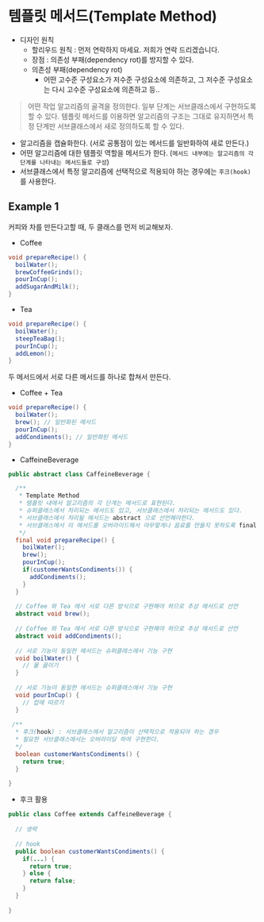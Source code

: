# 템플릿 메서드(Template Method)

- 디자인 원칙
  - 할리우드 원칙 : 먼저 연락하지 마세요. 저희가 연락 드리겠습니다.
  - 장점 : 의존성 부패(dependency rot)를 방지할 수 있다.
  - 의존성 부패(dependency rot)
    - 어떤 고수준 구성요소가 저수준 구성요소에 의존하고, 그 저수준 구성요소는 다시 고수준 구성요소에 의존하고 등..

> 어떤 작업 알고리즘의 골격을 정의한다. 일부 단계는 서브클래스에서 구현하도록 할 수 있다. 템플릿 메서드를 이용하면 알고리즘의 구조는 그대로 유지하면서 특정 단계만 서브클래스에서 새로 정의하도록 할 수 있다.

- 알고리즘을 캡슐화한다. (서로 공통점이 있는 메서드를 일반화하여 새로 만든다.)
- 어떤 알고리즘에 대한 템플릿 역할을 메서드가 한다. (`메서드 내부에는 알고리즘의 각 단계를 나타내는 메서드들로 구성`)
- 서브클래스에서 특정 알고리즘에 선택적으로 적용되야 하는 경우에는 `후크(hook)` 를 사용한다.

## Example 1

커피와 차를 만든다고할 때, 두 클래스를 먼저 비교해보자.

- Coffee

```java
void prepareRecipe() {
  boilWater();
  brewCoffeeGrinds();
  pourInCup();
  addSugarAndMilk();
}
```

- Tea

```java
void prepareRecipe() {
  boilWater();
  steepTeaBag();
  pourInCup();
  addLemon();
}
```

두 메서드에서 서로 다른 메서드를 하나로 합쳐서 만든다.

- Coffee + Tea

```java
void prepareRecipe() {
  boilWater();
  brew(); // 일반화된 메서드
  pourInCup();
  addCondiments(); // 일반화된 메서드
}
```

- CaffeineBeverage 

```java
public abstract class CaffeineBeverage {

  /**
   * Template Method
   * 템플릿 내에서 알고리즘의 각 단계는 메서드로 표현된다.
   * 슈퍼클래스에서 처리되는 메서드도 있고, 서브클래스에서 처리되는 메서드도 있다.
   * 서브클래스에서 처리될 메서드는 abstract 으로 선언해야한다.
   * 서브클래스에서 이 메서드를 오버라이드해서 아무렇게나 음료를 만들지 못하도록 final 로 선언
   */
  final void prepareRecipe() {
    boilWater();
    brew();
    pourInCup();
    if(customerWantsCondiments()) {
      addCondiments();
    }
  }
  
  // Coffee 와 Tea 에서 서로 다른 방식으로 구현해야 하므로 추상 메서드로 선언
  abstract void brew();
  
  // Coffee 와 Tea 에서 서로 다른 방식으로 구현해야 하므로 추상 메서드로 선언
  abstract void addCondiments();
  
  // 서로 기능이 동일한 메서드는 슈퍼클래스에서 기능 구현
  void boilWater() {
    // 물 끓이기
  } 
  
  // 서로 기능이 동일한 메서드는 슈퍼클래스에서 기능 구현
  void pourInCup() {
    // 컵에 따르기
  }
  
 /**
  * 후크(hook) : 서브클래스에서 알고리즘이 선택적으로 적용되야 하는 경우
  * 필요한 서브클래스에서는 오버라이딩 하여 구현한다.
  */
  boolean customerWantsCondiments() {
    return true;
  }

}
```

- 후크 활용

```java
public class Coffee extends CaffeineBeverage {
  
  // 생략
  
  // hook
  public boolean customerWantsCondiments() {
    if(...) {
      return true;
    } else {
      return false;
    }
  }
  
}
```
